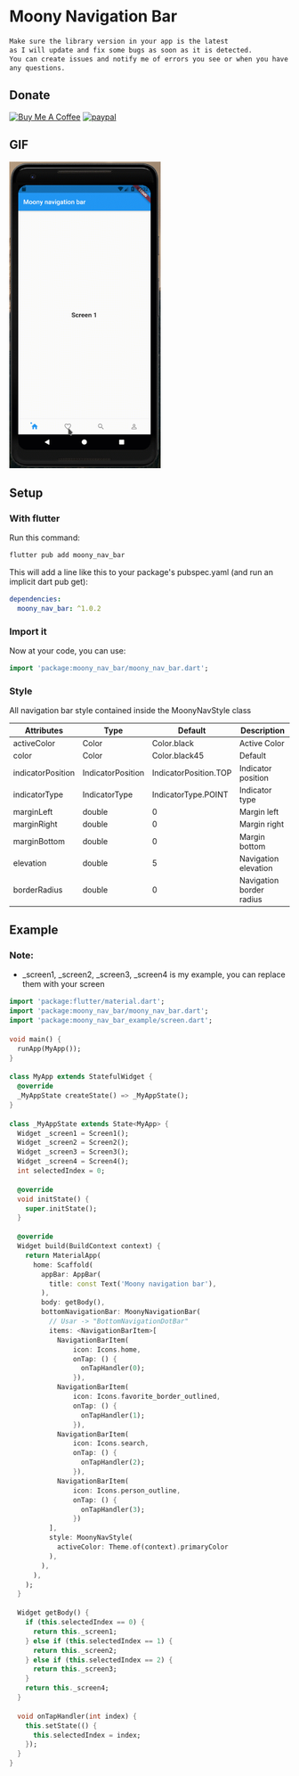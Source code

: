 # Moony Navigation Bar
```
Make sure the library version in your app is the latest
as I will update and fix some bugs as soon as it is detected.
You can create issues and notify me of errors you see or when you have any questions.
```
## Donate
<a href="https://www.buymeacoffee.com/doctorblue" target="_blank"><img src="https://cdn.buymeacoffee.com/buttons/default-orange.png" alt="Buy Me A Coffee" height="41" width="174"></a>
[![paypal](https://www.paypalobjects.com/en_US/i/btn/btn_donateCC_LG.gif)](https://www.paypal.me/doctorblue00)

## GIF
<img src="https://raw.githubusercontent.com/doctor-blue/moony_nav_bar_flutter/master/preview/preview_mobile.gif" width="272" height="550"/>

## Setup

### With flutter
Run this command:
```bash
flutter pub add moony_nav_bar
```
This will add a line like this to your package's pubspec.yaml (and run an implicit dart pub get):

```yaml
dependencies:
  moony_nav_bar: ^1.0.2
```

### Import it
Now at your code, you can use:
```dart
import 'package:moony_nav_bar/moony_nav_bar.dart';
```
### Style
All navigation bar style contained inside the MoonyNavStyle class

| Attributes | Type | Default | Description |
|----------- | ---------- |-----------| ----------- |
| activeColor | Color | Color.black | Active Color|
| color | Color | Color.black45 | Default |
| indicatorPosition | IndicatorPosition | IndicatorPosition.TOP | Indicator position |
| indicatorType | IndicatorType | IndicatorType.POINT | Indicator type |
| marginLeft | double | 0 | Margin left |
| marginRight | double | 0 | Margin right |
| marginBottom | double | 0 | Margin bottom |
| elevation | double | 5 | Navigation elevation |
| borderRadius | double | 0 | Navigation border radius |


## Example

### Note:
- _screen1, _screen2, _screen3, _screen4 is my example, you can replace them with your screen

```dart
import 'package:flutter/material.dart';
import 'package:moony_nav_bar/moony_nav_bar.dart';
import 'package:moony_nav_bar_example/screen.dart';

void main() {
  runApp(MyApp());
}

class MyApp extends StatefulWidget {
  @override
  _MyAppState createState() => _MyAppState();
}

class _MyAppState extends State<MyApp> {
  Widget _screen1 = Screen1();
  Widget _screen2 = Screen2();
  Widget _screen3 = Screen3();
  Widget _screen4 = Screen4();
  int selectedIndex = 0;

  @override
  void initState() {
    super.initState();
  }

  @override
  Widget build(BuildContext context) {
    return MaterialApp(
      home: Scaffold(
        appBar: AppBar(
          title: const Text('Moony navigation bar'),
        ),
        body: getBody(),
        bottomNavigationBar: MoonyNavigationBar(
          // Usar -> "BottomNavigationDotBar"
          items: <NavigationBarItem>[
            NavigationBarItem(
                icon: Icons.home,
                onTap: () {
                  onTapHandler(0);
                }),
            NavigationBarItem(
                icon: Icons.favorite_border_outlined,
                onTap: () {
                  onTapHandler(1);
                }),
            NavigationBarItem(
                icon: Icons.search,
                onTap: () {
                  onTapHandler(2);
                }),
            NavigationBarItem(
                icon: Icons.person_outline,
                onTap: () {
                  onTapHandler(3);
                })
          ],
          style: MoonyNavStyle(
            activeColor: Theme.of(context).primaryColor
          ),
        ),
      ),
    );
  }

  Widget getBody() {
    if (this.selectedIndex == 0) {
      return this._screen1;
    } else if (this.selectedIndex == 1) {
      return this._screen2;
    } else if (this.selectedIndex == 2) {
      return this._screen3;
    }
    return this._screen4;
  }

  void onTapHandler(int index) {
    this.setState(() {
      this.selectedIndex = index;
    });
  }
}
```

